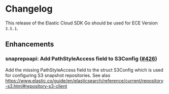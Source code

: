 # Changelog

This release of the Elastic Cloud SDK Go should be used for ECE Version `3.5.1`.

## Enhancements

### snaprepoapi: Add PathStyleAccess field to S3Config ([#426](https://github.com/elastic/cloud-sdk-go/issues/426))

Add the missing PathStyleAccess field to the struct S3Config which is used for configuring S3 snapshot repositories.
See also https://www.elastic.co/guide/en/elasticsearch/reference/current/repository-s3.html#repository-s3-client
